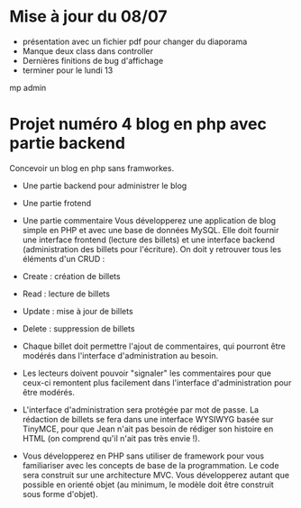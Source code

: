 
# Mise à jour du 08/07
* présentation avec un fichier pdf pour changer du diaporama
* Manque deux class dans controller
* Dernières finitions de bug d'affichage 
* terminer pour le lundi 13 

mp admin 




# Projet numéro 4 blog en php avec partie backend 
Concevoir un blog en php sans framworkes. 
* Une partie backend pour administrer le blog
* Une partie frotend  
* Une partie commentaire 
Vous développerez une application de blog simple en PHP et avec une base de données MySQL. Elle doit fournir une interface frontend (lecture des billets) et une interface backend (administration des billets pour l'écriture). On doit y retrouver tous les éléments d'un CRUD :

* Create : création de billets
* Read : lecture de billets
* Update : mise à jour de billets
* Delete : suppression de billets
* Chaque billet doit permettre l'ajout de commentaires, qui pourront être modérés dans l'interface d'administration au besoin.
* Les lecteurs doivent pouvoir "signaler" les commentaires pour que ceux-ci remontent plus facilement dans l'interface d'administration pour être modérés.

* L'interface d'administration sera protégée par mot de passe. La rédaction de billets se fera dans une interface WYSIWYG basée sur TinyMCE, pour que Jean n'ait pas besoin de rédiger son histoire en HTML (on comprend qu'il n'ait pas très envie !).

* Vous développerez en PHP sans utiliser de framework pour vous familiariser avec les concepts de base de la programmation. Le code sera construit sur une architecture MVC. Vous développerez autant que possible en orienté objet (au minimum, le modèle doit être construit sous forme d'objet).